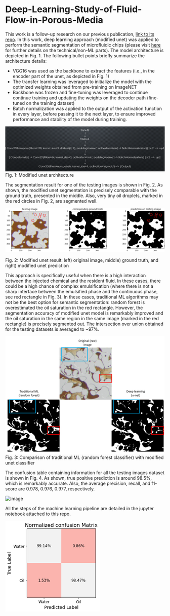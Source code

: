 # Deep-Learning-Study-of-Fluid-Flow-in-Porous-Media

This work is a follow-up research on our previous publication, <a href="https://github.com/DanialArab/Random-Forest-Classifier-to-Characterize-Emulsions/" target="_blank" rel="noopener">link to its repo</a>. In this work, deep learning approach (modified unet) was applied to perform the semantic segmentation of microfluidic chips (please visit <a href="https://www.sciencedirect.com/science/article/abs/pii/S0920410522007045?via%3Dihub/" target="_blank" rel="noopener">here</a> for further details on the technical/non-ML parts). The model architecture is depicted in Fig. 1. The following bullet points briefly summarize the architecture details:

* VGG16 was used as the backbone to extract the features (i.e., in the encoder part of the unet, as depicted in Fig. 1)
* The transfer learning was leveraged to initialize the model with the optimized weights obtained from pre-training on ImageNET
* Backbone was frozen and fine-tuning was leveraged to continue continue training and updating the weights on the decoder path (fine-tuned on the training dataset)
* Batch normalization was applied to the output of the activation function in every layer, before passing it to the next layer, to ensure improved performance and stability of the model during training.

![](https://raw.githubusercontent.com/DanialArab/images/main/my_papers/architecture.PNG)
Fig. 1: Modified unet architecture 

The segmentation result for one of the testing images is shown in Fig. 2. As shown, the modified unet segmentation is precisely comparable with the ground truth, presented in the middle. Also, very tiny oil droplets, marked in the red circles in Fig. 2, are segmented well. 

![](https://raw.githubusercontent.com/DanialArab/images/main/my_papers/prediction_unet.PNG)

Fig. 2: Modified unet result: left) original image, middle) ground truth, and right) modified unet prediction 

This approach is specifically useful when there is a high interaction between the injected chemical and the resident fluid. In these cases, there could be a high chance of complex emulsification (where there is not a sharp interface between the emulsified phase and the continuous phase, see red rectangle in Fig. 3). In these cases, traditional ML algorithms may not be the best option for semantic segmentation: random forest is overestimated the oil saturation in the red rectangle. However, the segmentation accuracy of modified unet model is remarkably improved and the oil saturation in the same region in the same image (marked in the red rectangle) is precisely segmented out. The intersection over union obtained for the testing datasets is averaged to ~97%.

![](https://raw.githubusercontent.com/DanialArab/images/main/my_papers/deep_learning_vs_rf.PNG)
Fig. 3: Comparison of traditional ML (random forest classifier) with modified unet classifier 

The confusion table containing information for all the testing images dataset is shown in Fig. 4. As shown, true positive prediction is around 98.5%, which is remarkably accurate. Also, the average precision, recall, and f1-score are 0.978, 0.976, 0.977, respectively. 

![image](https://user-images.githubusercontent.com/54812742/225813367-5a72ae29-57f4-46d5-81d0-076c215bf7f0.png)


All the steps of the machine learning pipeline are detailed in the jupyter notebook attached to this repo.  


![](https://raw.githubusercontent.com/DanialArab/images/main/my_papers/confusion%20table.png)
